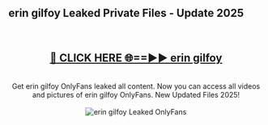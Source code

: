 <h2>erin gilfoy Leaked Private Files - Update 2025</h2>
<br>
<div align="center">
<h2><a href="https://cliphot.my.id/erin_gilfoy" rel="nofollow">🔴 CLICK HERE 🌐==►► erin gilfoy</a></h2>
<br>
Get erin gilfoy OnlyFans leaked all content. Now you can access all videos and pictures of erin gilfoy OnlyFans. New Updated Files 2025!
<br>
<br>
<a href="https://cliphot.my.id/erin_gilfoy" rel="nofollow" data-target="animated-image.originalLink"><img src="https://i.ibb.co.com/WyWwxjT/player-gif2.gif" alt="erin gilfoy Leaked OnlyFans" style="max-width: 100%; display: inline-block;" data-target="animated-image.originalImage"></a>
</div>
<br>